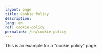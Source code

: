 ```yaml
---
layout: page
title: Cookie Policy
description:
lang: en
ref: cookie-policy
permalink: /en/cookie-policy
---
```


This is an example for a "cookie policy" page.
